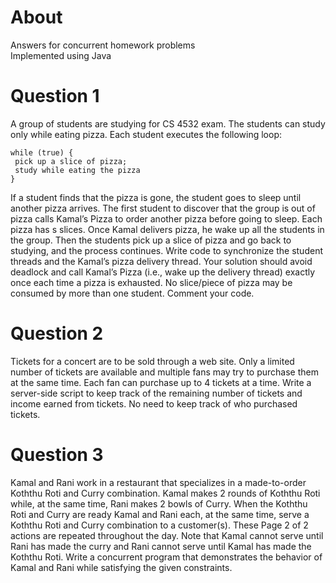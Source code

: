 # About
Answers for concurrent homework problems  
Implemented using Java

# Question 1
A group of students are studying for CS 4532 exam. The students can study only while eating pizza.
Each student executes the following loop:
```
while (true) {
 pick up a slice of pizza;
 study while eating the pizza
}
```
If a student finds that the pizza is gone, the student goes to sleep until another pizza arrives. The first
student to discover that the group is out of pizza calls Kamal’s Pizza to order another pizza before
going to sleep. Each pizza has s slices. Once Kamal delivers pizza, he wake up all the students in the
group. Then the students pick up a slice of pizza and go back to studying, and the process continues.
Write code to synchronize the student threads and the Kamal’s pizza delivery thread.
Your solution should avoid deadlock and call Kamal’s Pizza (i.e., wake up the delivery thread) exactly
once each time a pizza is exhausted. No slice/piece of pizza may be consumed by more than one
student. Comment your code. 

# Question 2
Tickets for a concert are to be sold through a web site. Only a limited number of tickets are
available and multiple fans may try to purchase them at the same time. Each fan can
purchase up to 4 tickets at a time. Write a server-side script to keep track of the remaining
number of tickets and income earned from tickets. No need to keep track of who purchased
tickets.

# Question 3
Kamal and Rani work in a restaurant that specializes in a made-to-order Koththu Roti and
Curry combination. Kamal makes 2 rounds of Koththu Roti while, at the same time, Rani
makes 2 bowls of Curry. When the Koththu Roti and Curry are ready Kamal and Rani each,
at the same time, serve a Koththu Roti and Curry combination to a customer(s). These 
Page 2 of 2
actions are repeated throughout the day. Note that Kamal cannot serve until Rani has made
the curry and Rani cannot serve until Kamal has made the Koththu Roti. Write a concurrent
program that demonstrates the behavior of Kamal and Rani while satisfying the given
constraints.
